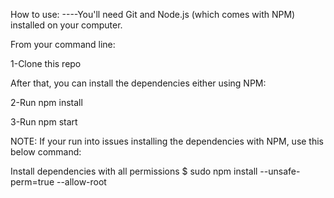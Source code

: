 How to use: ----You'll need Git and Node.js (which comes with NPM) installed on your computer.

From your command line:

1-Clone this repo

After that, you can install the dependencies either using NPM:

2-Run npm install

3-Run npm start

NOTE: If your run into issues installing the dependencies with NPM, use this below command:

Install dependencies with all permissions $ sudo npm install --unsafe-perm=true --allow-root
